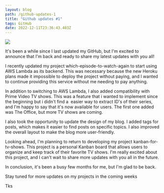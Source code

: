 ```yaml
---
layout: blog
path: /github-updates-1
title: "Github updates #1"
tags: GitHub
date: 2022-12-11T23:36:43.403Z
---
```

![](/img/captura-de-tela-2022-12-11-às-20.38.41.png)

It's been a while since I last updated my GitHub, but I'm excited to announce that I'm back and ready to share my latest updates with you all!

I recently updated my project which-episode-to-watch-again to start using AWS Lambda as its backend. This was necessary because the new Heroku plans made it impossible to deploy the project without paying, and I wanted to continue providing this service without me needing to pay anything.

In addition to switching to AWS Lambda, I also added compatibility with Prime Video TV shows. This was a feature that i wanted to implement since the beginning but i didn't find a  easier way to extract ID's of their series, and I'm happy to say that it's now available for users. The first one added was The Office, but more TV shows are coming.

I also took the opportunity to update the design of my blog. I added tags for posts, which makes it easier to find posts on specific topics. I also improved the overall layout to make the blog more user-friendly.

Looking ahead, I'm planning to return to developing my project kanban-for-tv-shows. This project is a personal Kanban board that allows users to organize and keep track of their favorite TV shows. I'm really excited about this project, and I can't wait to share more updates with you all in the future.

In conclusion, it's been a busy few months for me, but I'm glad to be back.

Stay tuned for more updates on my projects in the coming weeks

Tks